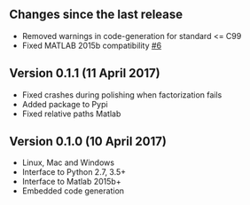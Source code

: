 
Changes since the last release
------------------------------
* Removed warnings in code-generation for standard <= C99
* Fixed MATLAB 2015b compatibility [#6](https://github.com/oxfordcontrol/osqp/issues/6)

Version 0.1.1 (11 April 2017)
-----------------------------
* Fixed crashes during polishing when factorization fails
* Added package to Pypi
* Fixed relative paths Matlab



Version 0.1.0 (10 April 2017)
-----------------------------
* Linux, Mac and Windows
* Interface to Python 2.7, 3.5+
* Interface to Matlab 2015b+
* Embedded code generation

